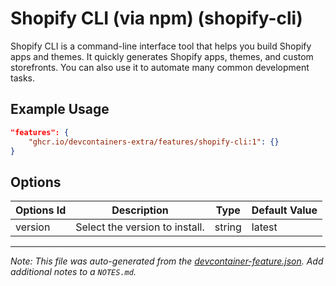 
# Shopify CLI (via npm) (shopify-cli)

Shopify CLI is a command-line interface tool that helps you build Shopify apps and themes. It quickly generates Shopify apps, themes, and custom storefronts. You can also use it to automate many common development tasks.

## Example Usage

```json
"features": {
    "ghcr.io/devcontainers-extra/features/shopify-cli:1": {}
}
```

## Options

| Options Id | Description | Type | Default Value |
|-----|-----|-----|-----|
| version | Select the version to install. | string | latest |



---

_Note: This file was auto-generated from the [devcontainer-feature.json](devcontainer-feature.json).  Add additional notes to a `NOTES.md`._
